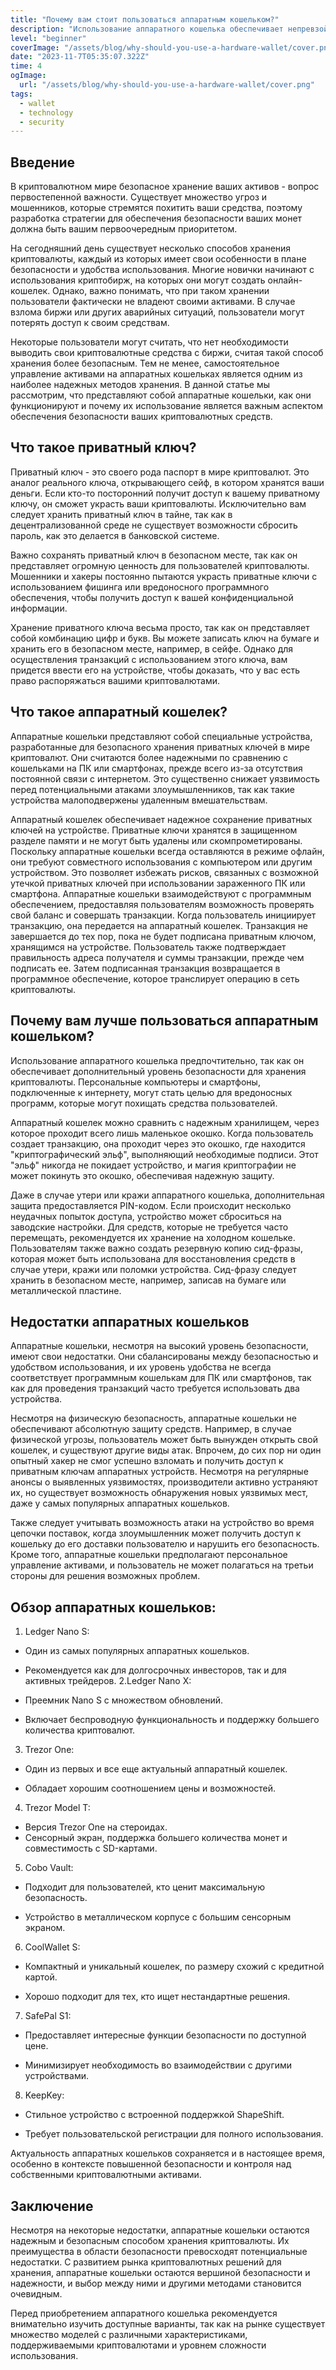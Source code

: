 ```yaml
---
title: "Почему вам стоит пользоваться аппаратным кошельком?"
description: "Использование аппаратного кошелька обеспечивает непревзойденный уровень безопасности для ваших криптовалютных активов, защищая их от онлайн-угроз и хакерских атак. Аппаратные кошельки также предоставляют вам полный контроль над вашими средствами, позволяя вам хранить и управлять своими криптовалютами в надежной и неприступной среде."
level: "beginner"
coverImage: "/assets/blog/why-should-you-use-a-hardware-wallet/cover.png"
date: "2023-11-7T05:35:07.322Z"
time: 4
ogImage:
  url: "/assets/blog/why-should-you-use-a-hardware-wallet/cover.png"
tags:
  - wallet
  - technology
  - security
---
```


## Введение
В криптовалютном мире безопасное хранение ваших активов - вопрос первостепенной важности. Существует множество угроз и мошенников, которые стремятся похитить ваши средства, поэтому разработка стратегии для обеспечения безопасности ваших монет должна быть вашим первоочередным приоритетом.

На сегодняшний день существует несколько способов хранения криптовалюты, каждый из которых имеет свои особенности в плане безопасности и удобства использования. Многие новички начинают с использования криптобирж, на которых они могут создать онлайн-кошелек. Однако, важно понимать, что при таком хранении пользователи фактически не владеют своими активами. В случае взлома биржи или других аварийных ситуаций, пользователи могут потерять доступ к своим средствам.

Некоторые пользователи могут считать, что нет необходимости выводить свои криптовалютные средства с биржи, считая такой способ хранения более безопасным. Тем не менее, самостоятельное управление активами на аппаратных кошельках является одним из наиболее надежных методов хранения. В данной статье мы рассмотрим, что представляют собой аппаратные кошельки, как они функционируют и почему их использование является важным аспектом обеспечения безопасности ваших криптовалютных средств.

## Что такое приватный ключ?
Приватный ключ - это своего рода паспорт в мире криптовалют. Это аналог реального ключа, открывающего сейф, в котором хранятся ваши деньги. Если кто-то посторонний получит доступ к вашему приватному ключу, он сможет украсть ваши криптовалюты. Исключительно вам следует хранить приватный ключ в тайне, так как в децентрализованной среде не существует возможности сбросить пароль, как это делается в банковской системе.

Важно сохранять приватный ключ в безопасном месте, так как он представляет огромную ценность для пользователей криптовалюты. Мошенники и хакеры постоянно пытаются украсть приватные ключи с использованием фишинга или вредоносного программного обеспечения, чтобы получить доступ к вашей конфиденциальной информации.

Хранение приватного ключа весьма просто, так как он представляет собой комбинацию цифр и букв. Вы можете записать ключ на бумаге и хранить его в безопасном месте, например, в сейфе. Однако для осуществления транзакций с использованием этого ключа, вам придется ввести его на устройстве, чтобы доказать, что у вас есть право распоряжаться вашими криптовалютами.

## Что такое аппаратный кошелек?
Аппаратные кошельки представляют собой специальные устройства, разработанные для безопасного хранения приватных ключей в мире криптовалют. Они считаются более надежными по сравнению с кошельками на ПК или смартфонах, прежде всего из-за отсутствия постоянной связи с интернетом. Это существенно снижает уязвимость перед потенциальными атаками злоумышленников, так как такие устройства малоподвержены удаленным вмешательствам.

Аппаратный кошелек обеспечивает надежное сохранение приватных ключей на устройстве. Приватные ключи хранятся в защищенном разделе памяти и не могут быть удалены или скомпрометированы. Поскольку аппаратные кошельки всегда оставляются в режиме офлайн, они требуют совместного использования с компьютером или другим устройством. Это позволяет избежать рисков, связанных с возможной утечкой приватных ключей при использовании зараженного ПК или смартфона. Аппаратные кошельки взаимодействуют с программным обеспечением, предоставляя пользователям возможность проверять свой баланс и совершать транзакции. Когда пользователь инициирует транзакцию, она передается на аппаратный кошелек. Транзакция не завершается до тех пор, пока не будет подписана приватным ключом, хранящимся на устройстве. Пользователь также подтверждает правильность адреса получателя и суммы транзакции, прежде чем подписать ее. Затем подписанная транзакция возвращается в программное обеспечение, которое транслирует операцию в сеть криптовалюты.

<!-- banner_place -->

## Почему вам лучше пользоваться аппаратным кошельком?
Использование аппаратного кошелька предпочтительно, так как он обеспечивает дополнительный уровень безопасности для хранения криптовалюты. Персональные компьютеры и смартфоны, подключенные к интернету, могут стать целью для вредоносных программ, которые могут похищать средства пользователей.

Аппаратный кошелек можно сравнить с надежным хранилищем, через которое проходит всего лишь маленькое окошко. Когда пользователь создает транзакцию, она проходит через это окошко, где находится "криптографический эльф", выполняющий необходимые подписи. Этот "эльф" никогда не покидает устройство, и магия криптографии не может покинуть это окошко, обеспечивая надежную защиту.

Даже в случае утери или кражи аппаратного кошелька, дополнительная защита предоставляется PIN-кодом. Если происходит несколько неудачных попыток доступа, устройство может сброситься на заводские настройки. Для средств, которые не требуется часто перемещать, рекомендуется их хранение на холодном кошельке. Пользователям также важно создать резервную копию сид-фразы, которая может быть использована для восстановления средств в случае утери, кражи или поломки устройства. Сид-фразу следует хранить в безопасном месте, например, записав на бумаге или металлической пластине.

## Недостатки аппаратных кошельков
Аппаратные кошельки, несмотря на высокий уровень безопасности, имеют свои недостатки. Они сбалансированы между безопасностью и удобством использования, и их уровень удобства не всегда соответствует программным кошелькам для ПК или смартфонов, так как для проведения транзакций часто требуется использовать два устройства.

Несмотря на физическую безопасность, аппаратные кошельки не обеспечивают абсолютную защиту средств. Например, в случае физической угрозы, пользователь может быть вынужден открыть свой кошелек, и существуют другие виды атак. Впрочем, до сих пор ни один опытный хакер не смог успешно взломать и получить доступ к приватным ключам аппаратных устройств. Несмотря на регулярные анонсы о выявленных уязвимостях, производители активно устраняют их, но существует возможность обнаружения новых уязвимых мест, даже у самых популярных аппаратных кошельков.

Также следует учитывать возможность атаки на устройство во время цепочки поставок, когда злоумышленник может получить доступ к кошельку до его доставки пользователю и нарушить его безопасность. Кроме того, аппаратные кошельки предполагают персональное управление активами, и пользователь не может полагаться на третьи стороны для решения возможных проблем.

## Обзор аппаратных кошельков:

1. Ledger Nano S:

- Один из самых популярных аппаратных кошельков.

- Рекомендуется как для долгосрочных инвесторов, так и для активных трейдеров.
2.Ledger Nano X:

- Преемник Nano S с множеством обновлений.
- Включает беспроводную функциональность и поддержку большего количества криптовалют.
3. Trezor One:
- Один из первых и все еще актуальный аппаратный кошелек.

- Обладает хорошим соотношением цены и возможностей.
4. Trezor Model T:

- Версия Trezor One на стероидах. 
- Сенсорный экран, поддержка большего количества монет и совместимость с SD-картами.
5. Cobo Vault:

- Подходит для пользователей, кто ценит максимальную безопасность.

- Устройство в металлическом корпусе с большим сенсорным экраном.
6. CoolWallet S:

- Компактный и уникальный кошелек, по размеру схожий с кредитной картой.

- Хорошо подходит для тех, кто ищет нестандартные решения.
7. SafePal S1:

- Предоставляет интересные функции безопасности по доступной цене.

- Минимизирует необходимость во взаимодействии с другими устройствами.
8. KeepKey:

- Стильное устройство с встроенной поддержкой ShapeShift.

- Требует пользовательской регистрации для полного использования.

Актуальность аппаратных кошельков сохраняется и в настоящее время, особенно в контексте повышенной безопасности и контроля над собственными криптовалютными активами.

## Заключение
Несмотря на некоторые недостатки, аппаратные кошельки остаются надежным и безопасным способом хранения криптовалюты. Их преимущества в области безопасности превосходят потенциальные недостатки. С развитием рынка криптовалютных решений для хранения, аппаратные кошельки остаются вершиной безопасности и надежности, и выбор между ними и другими методами становится очевидным.

Перед приобретением аппаратного кошелька рекомендуется внимательно изучить доступные варианты, так как на рынке существует множество моделей с различными характеристиками, поддерживаемыми криптовалютами и уровнем сложности использования.

